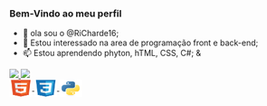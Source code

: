 ### Bem-Vindo ao meu perfil
- 👋 ola sou o @RiCharde16;
- 👀 Estou interessado na area de programação front e back-end;
- 📫 Estou aprendendo phyton, hTML, CSS, C#;
&
<div>
  <a href="https://github.com/RiCharde16">
  <img height="180em" src="https://github-readme-stats.vercel.app/api?username=RiCharde16&show_icons=true&theme=github_dark&include_all_commits=true&count_private=true"/>
  <img height="180em" src="https://github-readme-stats.vercel.app/api/top-langs/?username=RiCharde16&layout=compact&langs_count=7&theme=github_dark"/>
</div>
<img align="center" alt="Richard-HTML" height="30" width="40" src="https://raw.githubusercontent.com/devicons/devicon/master/icons/html5/html5-original.svg">
  <img align="center" alt="Richard-CSS" height="30" width="40" src="https://raw.githubusercontent.com/devicons/devicon/master/icons/css3/css3-original.svg">
  <img align="center" alt="Richard-Python" height="30" width="40" src="https://raw.githubusercontent.com/devicons/devicon/master/icons/python/python-original.svg">
